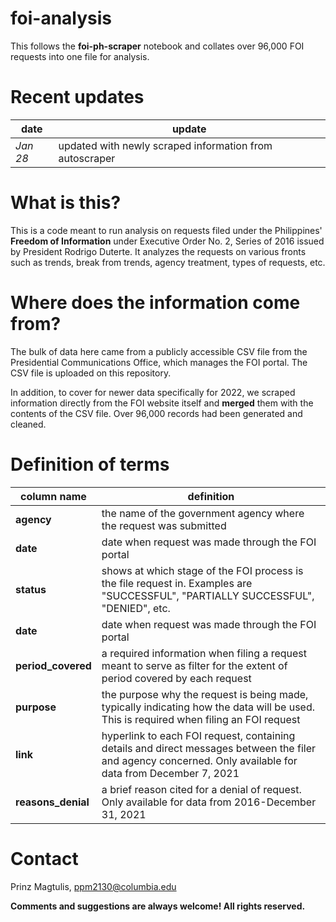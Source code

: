 # foi-analysis

This follows the **foi-ph-scraper** notebook and collates over 96,000 FOI requests into one file for analysis.

# Recent updates

|date|update|
|---|---|
|*Jan 28*|updated with newly scraped information from autoscraper| 

# What is this?

This is a code meant to run analysis on requests filed under the Philippines' **Freedom of Information** under Executive Order No. 2, Series of 2016 issued by
President Rodrigo Duterte. It analyzes the requests on various fronts such as trends, break from trends, agency treatment, types of requests, etc.

# Where does the information come from?

The bulk of data here came from a publicly accessible CSV file from the Presidential Communications Office, which manages the FOI portal. The CSV file is uploaded 
on this repository.

In addition, to cover for newer data specifically for 2022, we scraped information directly from the FOI website itself and **merged** them with the contents of
the CSV file. Over 96,000 records had been generated and cleaned. 

# Definition of terms

|column name|definition|
|---|---|
|**agency**|the name of the government agency where the request was submitted| 
|**date**|date when request was made through the FOI portal|
|**status**|shows at which stage of the FOI process is the file request in. Examples are "SUCCESSFUL", "PARTIALLY SUCCESSFUL", "DENIED", etc.|
|**date**|date when request was made through the FOI portal|  
|**period_covered**|a required information when filing a request meant to serve as filter for the extent of period covered by each request|
|**purpose**|the purpose why the request is being made, typically indicating how the data will be used. This is required when filing an FOI request|     
|**link**|hyperlink to each FOI request, containing details and direct messages between the filer and agency concerned. Only available for data from December 7, 2021|
|**reasons_denial**|a brief reason cited for a denial of request. Only available for data from 2016-December 31, 2021|

# Contact

Prinz Magtulis, [ppm2130@columbia.edu](mailto:ppm2130@columbia.edu)

**Comments and suggestions are always welcome! All rights reserved.**
